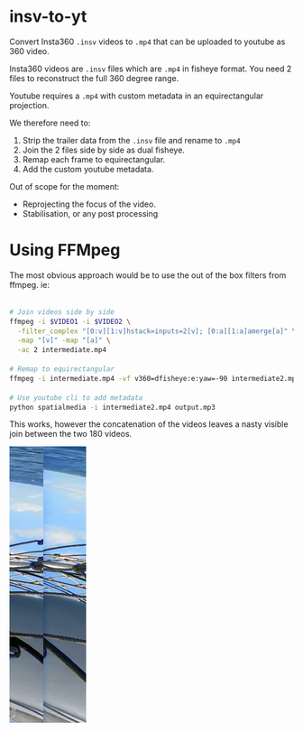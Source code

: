 # insv-to-yt

Convert Insta360 `.insv` videos to `.mp4` that can be uploaded to youtube as 360
video.

Insta360 videos are `.insv` files which are `.mp4` in fisheye format. You need 2
files to reconstruct the full 360 degree range.

Youtube requires a `.mp4` with custom metadata in an equirectangular projection.

We therefore need to:

1. Strip the trailer data from the `.insv` file and rename to `.mp4`
2. Join the 2 files side by side as dual fisheye.
3. Remap each frame to equirectangular.
4. Add the custom youtube metadata.

Out of scope for the moment:

- Reprojecting the focus of the video.
- Stabilisation, or any post processing

# Using FFMpeg

The most obvious approach would be to use the out of the box filters from
ffmpeg. ie:

```sh

# Join videos side by side
ffmpeg -i $VIDEO1 -i $VIDEO2 \
  -filter_complex "[0:v][1:v]hstack=inputs=2[v]; [0:a][1:a]amerge[a]" \
  -map "[v]" -map "[a]" \
  -ac 2 intermediate.mp4

# Remap to equirectangular
ffmpeg -i intermediate.mp4 -vf v360=dfisheye:e:yaw=-90 intermediate2.mp4

# Use youtube cli to add metadata
python spatialmedia -i intermediate2.mp4 output.mp3

```

This works, however the concatenation of the videos leaves a nasty visible join
between the two 180 videos.

![bad join](./media/bad-join.png)

